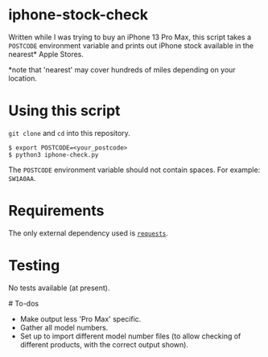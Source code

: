 # iphone-stock-check 
Written while I was trying to buy an iPhone 13 Pro Max, this script takes a ```POSTCODE``` environment variable and prints out iPhone stock available in the nearest* Apple Stores.

*note that 'nearest' may cover hundreds of miles depending on your location.

# Using this script
`git clone` and `cd` into this repository.

```
$ export POSTCODE=<your_postcode>
$ python3 iphone-check.py
```

The `POSTCODE` environment variable should not contain spaces. For example: `SW1A0AA`.

# Requirements
The only external dependency used is [`requests`](https://pypi.org/project/requests/).

# Testing
No tests available (at present).

# To-dos
- Make output less 'Pro Max' specific.
- Gather all model numbers.
- Set up to import different model number files (to allow checking of different products, with the correct output shown).
